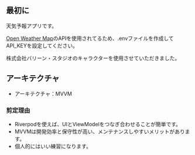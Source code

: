 ## 最初に
天気予報アプリです。

[Open Weather Map](https://openweathermap.org/)のAPIを使用されてるため、.envファイルを作成してAPI_KEYを設定してください。

株式会社バリーン・スタジオのキャラクターを使用させていただきました。

## アーキテクチャ
* アーキテクチャ：MVVM

### 剪定理由

* Riverpodを使えば、UIとViewModelをつなぎ合わせることが簡単です。
* MVVMは開発効率と保守性が高い、メンテナンスしやすいメリットがあります。
* 個人的にはいい練習になります。
